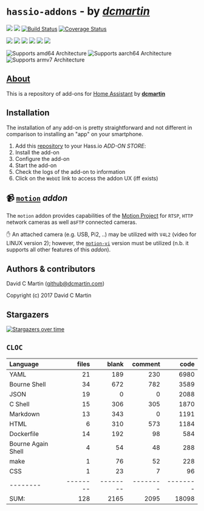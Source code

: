# `hassio-addons` -  by _[**dcmartin**](http://www.dcmartin.com)_

![](https://img.shields.io/github/license/dcmartin/hassio-addons.svg?style=flat)
![](https://img.shields.io/github/release/dcmartin/hassio-addons.svg?style=flat)
[![Build Status](https://travis-ci.org/dcmartin/hassio-addons.svg?branch=master)](https://travis-ci.org/dcmartin/hassio-addons)
[![Coverage Status](https://coveralls.io/repos/github/dcmartin/hassio-addons/badge.svg?branch=master)](https://coveralls.io/github/dcmartin/hassio-addons?branch=master)

![](https://img.shields.io/github/repo-size/dcmartin/hassio-addons.svg?style=flat)
![](https://img.shields.io/github/last-commit/dcmartin/hassio-addons.svg?style=flat)
![](https://img.shields.io/github/commit-activity/w/dcmartin/hassio-addons.svg?style=flat)
![](https://img.shields.io/github/contributors/dcmartin/hassio-addons.svg?style=flat)
![](https://img.shields.io/github/issues/dcmartin/hassio-addons.svg?style=flat)
![](https://img.shields.io/github/tag/dcmartin/hassio-addons.svg?style=flat)

![Supports amd64 Architecture][amd64-shield]
![Supports aarch64 Architecture][arm64-shield]
![Supports armv7 Architecture][armv7-shield]

[arm64-shield]: https://img.shields.io/badge/aarch64-yes-green.svg
[amd64-shield]: https://img.shields.io/badge/amd64-yes-green.svg
[armv7-shield]: https://img.shields.io/badge/armv7-yes-green.svg

## [About](STATUS.md)

This is a repository of add-ons for [Home Assistant](http://home-assistant.io)  by [**dcmartin**](http://www.dcmartin.com)

## Installation

The installation of any add-on is pretty straightforward and not different in
comparison to installing an "app" on your smartphone.

1. Add this [repository][thisrepo] to your Hass.io _ADD-ON STORE_: 
1. Install the add-on 
1. Configure the add-on 
1. Start the add-on
1. Check the logs of the add-on to information
1. Click on the `WebUI` link to access the addon UX (iff exists)

## &#128249; [`motion`](motion/README.md) _addon_
The `motion` addon provides capabilities of the [Motion Project](https://motion-project.github.io/ ) for `RTSP`, `HTTP` network cameras as well as`FTP` connected cameras.

&#9995; An attached camera (e.g. USB, Pi2, ..) may be utilized with `V4L2` (video for LINUX version 2); however, the [`motion-vi`](motion-vi/README.md) version must be utilized (n.b. it supports all other features of this _addon_).

## Authors & contributors

David C Martin (github@dcmartin.com)

Copyright (c) 2017 David C Martin

[open-horizon]: https://github.com/open-horizon

[commits-shield]: https://img.shields.io/github/commit-activity/y/hassio-addons/addon-motion.svg
[commits]: https://github.com/dcmartin/hassio-addons/addon-motion/commits/master
[contributors]: https://github.com/dcmartin/hassio-addons/addon-motion/graphs/contributors
[discord-shield]: https://img.shields.io/discord/330944238910963714.svg
[discord]: https://discord.gg/c5DvZ4e
[forum-shield]: https://img.shields.io/badge/community-forum-brightgreen.svg
[forum]: https://community.home-assistant.io/t/repository-community-hass-io-add-ons/24705?u=frenck
[frenck]: https://github.com/frenck
[dcmartin]: https://github.com/dcmartin
[keepchangelog]: http://keepachangelog.com/en/1.0.0/
[license-shield]: https://img.shields.io/github/license/hassio-addons/addon-motion.svg
[maintenance-shield]: https://img.shields.io/maintenance/yes/2018.svg
[project-stage-shield]: https://img.shields.io/badge/project%20stage-production%20ready-brightgreen.svg
[reddit]: https://reddit.com/r/homeassistant
[releases-shield]: https://img.shields.io/github/release/hassio-addons/addon-motion.svg
[releases]: https://github.com/dcmartin/hassio-addons/addon-motion/releases
[repository]: https://github.com/dcmartin/hassio-addons/repository
[semver]: http://semver.org/spec/v2.0.0.html
[homeassistantio]: https://www.home-assistant.io/
[hassio-install]: https://www.home-assistant.io/hassio/installation/
[openhorizon-git]: https://github.com/open-horizon/
[motion-url]: https://motion-project.github.io/ 
[intu-url]: https://github.com/watson-intu
[thisrepo]: https://github.com/dcmartin/hassio-addons


## Stargazers
[![Stargazers over time](https://starchart.cc/dcmartin/hassio-addons.svg)](https://starchart.cc/dcmartin/hassio-addons)

## `CLOC`

Language|files|blank|comment|code
:-------|-------:|-------:|-------:|-------:
YAML|21|189|230|6980
Bourne Shell|34|672|782|3589
JSON|19|0|0|2088
C Shell|15|306|305|1870
Markdown|13|343|0|1191
HTML|6|310|573|1184
Dockerfile|14|192|98|584
Bourne Again Shell|4|54|48|288
make|1|76|52|228
CSS|1|23|7|96
--------|--------|--------|--------|--------
SUM:|128|2165|2095|18098

<img width="1" src="http://clustrmaps.com/map_v2.png?cl=ffffff&w=a&t=n&d=MGNTPfdkYUaSdwXJj5HFmzg3KsAw_tCLGy3a0Hk9E-Q"/>
